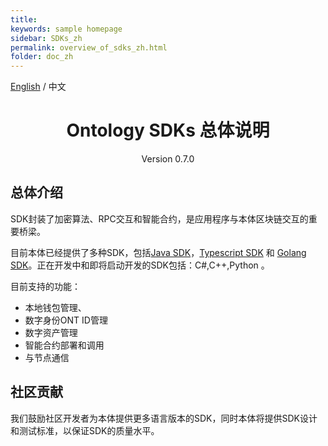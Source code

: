 ```yaml
---
title: 
keywords: sample homepage
sidebar: SDKs_zh
permalink: overview_of_sdks_zh.html
folder: doc_zh
---
```


[English](./overview_of_sdks_en.html) / 中文


<h1 align="center">Ontology SDKs 总体说明</h1>
<p align="center" class="version">Version 0.7.0 </p>

## 总体介绍

SDK封装了加密算法、RPC交互和智能合约，是应用程序与本体区块链交互的重要桥梁。

目前本体已经提供了多种SDK，包括[Java SDK](https://github.com/ontio/ontology-java-sdk)，[Typescript SDK](https://github.com/ontio/ontology-typescript-sdk) 和 [Golang SDK](https://github.com/ontio/ontology-go-sdk)。正在开发中和即将启动开发的SDK包括：C#,C++,Python 。

目前支持的功能：

* 本地钱包管理、
* 数字身份ONT ID管理
* 数字资产管理
* 智能合约部署和调用
* 与节点通信

## 社区贡献

我们鼓励社区开发者为本体提供更多语言版本的SDK，同时本体将提供SDK设计和测试标准，以保证SDK的质量水平。
